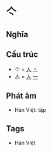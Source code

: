 # 亽

## Nghĩa

## Cấu trúc
* 亽 = [人](人.md) [丶](丶.md)
* 亼 = [人](人.md) [一](一.md)

## Phát âm

* Hán Việt: tập

## Tags
* Hán Việt

<script>window.HANZI_FIELD='亽';</script>
